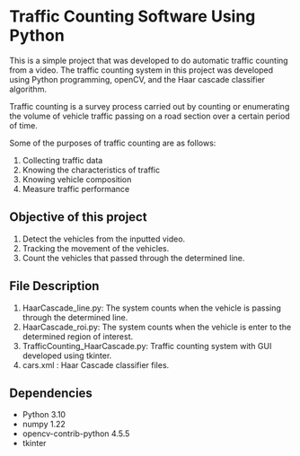# Traffic Counting Software Using Python
This is a simple project that was developed to do automatic traffic counting from a video. The traffic counting system in this project was developed using Python programming, openCV, and the Haar cascade classifier algorithm. 

Traffic counting is a survey process carried out by counting or enumerating the volume of vehicle traffic passing on a road section over a certain period of time.

Some of the purposes of traffic counting are as follows: 
1. Collecting traffic data  
2. Knowing the characteristics of traffic  
3. Knowing vehicle composition  
4. Measure traffic performance  

## Objective of this project
1. Detect the vehicles from the inputted video.
2. Tracking the movement of the vehicles.
3. Count the vehicles that passed through the determined line.

## File Description
1. HaarCascade_line.py: The system counts when the vehicle is passing through the determined line. 
2. HaarCascade_roi.py: The system counts when the vehicle is enter to the determined region of interest.
3. TrafficCounting_HaarCascade.py: Traffic counting system with GUI developed using tkinter.
4. cars.xml : Haar Cascade classifier files.

## Dependencies
- Python 3.10
- numpy 1.22
- opencv-contrib-python 4.5.5
- tkinter
